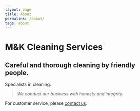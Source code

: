 ```yaml
---
layout: page
title: About
permalink: /about/
tags: about
---
```


# M&K Cleaning Services

## Careful and thorough cleaning by friendly people. 

Specialists in cleaning.

<blockquote>
  <i>We conduct our business with honesty and integrity.</i>
</blockquote>

For customer service, please <a href="/contact/">contact us</a>.
